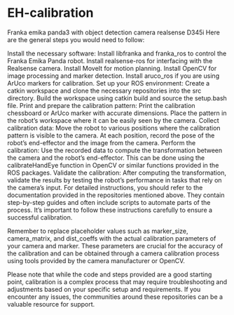 # EH-calibration
Franka emika panda3 with object detection camera realsense D345i
Here are the general steps you would need to follow:

Install the necessary software:
Install libfranka and franka_ros to control the Franka Emika Panda robot.
Install realsense-ros for interfacing with the Realsense camera.
Install MoveIt for motion planning.
Install OpenCV for image processing and marker detection.
Install aruco_ros if you are using ArUco markers for calibration.
Set up your ROS environment:
Create a catkin workspace and clone the necessary repositories into the src directory.
Build the workspace using catkin build and source the setup.bash file.
Print and prepare the calibration pattern:
Print the calibration chessboard or ArUco marker with accurate dimensions.
Place the pattern in the robot’s workspace where it can be easily seen by the camera.
Collect calibration data:
Move the robot to various positions where the calibration pattern is visible to the camera.
At each position, record the pose of the robot’s end-effector and the image from the camera.
Perform the calibration:
Use the recorded data to compute the transformation between the camera and the robot’s end-effector.
This can be done using the calibrateHandEye function in OpenCV or similar functions provided in the ROS packages.
Validate the calibration:
After computing the transformation, validate the results by testing the robot’s performance in tasks that rely on the camera’s input.
For detailed instructions, you should refer to the documentation provided in the repositories mentioned above. They contain step-by-step guides and often include scripts to automate parts of the process. It’s important to follow these instructions carefully to ensure a successful calibration.

Remember to replace placeholder values such as marker_size, camera_matrix, and dist_coeffs with the actual calibration parameters of your camera and marker. These parameters are crucial for the accuracy of the calibration and can be obtained through a camera calibration process using tools provided by the camera manufacturer or OpenCV.

Please note that while the code and steps provided are a good starting point, calibration is a complex process that may require troubleshooting and adjustments based on your specific setup and requirements. If you encounter any issues, the communities around these repositories can be a valuable resource for support.

